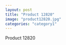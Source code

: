 ```yaml
---
layout: post
title: "Product 12820"
image: "product12820.jpg"
categories: "category1"
---
```

Product 12820
